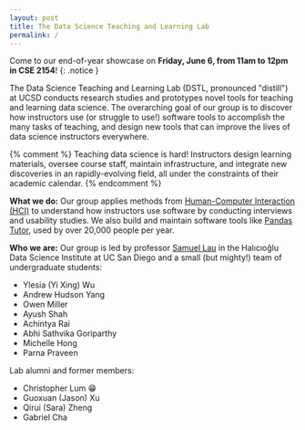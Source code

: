 ```yaml
---
layout: post
title: The Data Science Teaching and Learning Lab
permalink: /
---
```


Come to our end-of-year showcase on **Friday, June 6, from 11am to 12pm in CSE 2154**!
{: .notice }

The Data Science Teaching and Learning Lab (DSTL, pronounced "distill") at UCSD
conducts research studies and prototypes novel tools for teaching and learning
data science. The overarching goal of our group is to discover how instructors
use (or struggle to use!) software tools to accomplish the many tasks of
teaching, and design new tools that can improve the lives of data science
instructors everywhere.

{% comment %}
Teaching data science is hard! Instructors design learning
materials, oversee course staff, maintain infrastructure, and integrate new
discoveries in an rapidly-evolving field, all under the constraints of their
academic calendar.
{% endcomment %}

**What we do:** Our group applies methods from [Human-Computer Interaction
(HCI)][hci] to understand how instructors use software by conducting interviews
and usability studies. We also build and maintain software tools like [Pandas
Tutor][pt], used by over 20,000 people per year.

[hci]: https://www.interaction-design.org/literature/topics/human-computer-interaction
[pt]: https://pandastutor.com/

**Who we are:** Our group is led by professor [Samuel Lau][sam] in the
Halıcıoğlu Data Science Institute at UC San Diego and a small (but mighty!) team
of undergraduate students:

<ul class="team-list">
  <li>Ylesia (Yi Xing) Wu</li>
  <li>Andrew Hudson Yang</li>
  <li>Owen Miller</li>
  <li>Ayush Shah</li>
  <li>Achintya Rai</li>
  <li>Abhi Sathvika Goriparthy</li>
  <li>Michelle Hong</li>
  <li>Parna Praveen</li>
</ul>

Lab alumni and former members:

<ul class="team-list">
  <li>Christopher Lum 😁</li>
  <li>Guoxuan (Jason) Xu</li>
  <li>Qirui (Sara) Zheng</li>
  <li>Gabriel Cha</li>
</ul>

[sam]: https://www.samlau.me/
